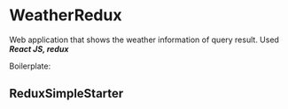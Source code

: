 # WeatherRedux
Web application that shows the weather information of query result. 
Used **_React JS, redux_**

Boilerplate:
## ReduxSimpleStarter

